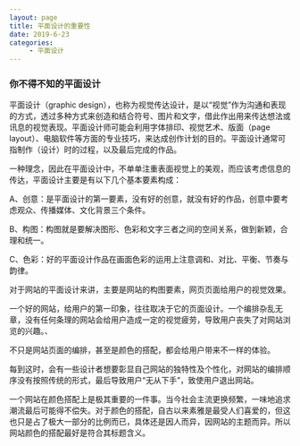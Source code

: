```yaml
---
layout: page
title: 平面设计的重要性
date: 2019-6-23
categories:
     - 平面设计
---
```


### 你不得不知的平面设计

平面设计（graphic design），也称为视觉传达设计，是以“视觉”作为沟通和表现的方式，透过多种方式来创造和结合符号、图片和文字，借此作出用来传达想法或讯息的视觉表现。平面设计师可能会利用字体排印、视觉艺术、版面（page layout）、电脑软件等方面的专业技巧，来达成创作计划的目的。平面设计通常可指制作（设计）时的过程，以及最后完成的作品。

一种理念，因此在平面设计中，不单单注重表面视觉上的美观，而应该考虑信息的传达，平面设计主要是有以下几个基本要素构成：

A、创意：是平面设计的第一要素，没有好的创意，就没有好的作品，创意中要考虑观众、传播媒体、文化背景三个条件。

B、构图：构图就是要解决图形、色彩和文字三者之间的空间关系，做到新颖，合理和统一。

C、色彩：好的平面设计作品在画面色彩的运用上注意调和、对比、平衡、节奏与韵律。

对于网站的平面设计来讲，主要是网站的构图要素，网页页面给用户的视觉效果。

一个好的网站，给用户的第一印象，往往取决于它的页面设计。一个编排杂乱无章，没有任何条理的网站会给用户造成一定的视觉疲劳，导致用户丧失了对网站浏览的兴趣。、

不只是网站页面的编排，甚至是颜色的搭配，都会给用户带来不一样的体验。

每到这时，会有一些设计者想要彰显自己网站的独特性及个性化，对网站的编排顺序没有按照传统的形式，最后导致用户“无从下手”，致使用户退出网站。

一个网站在颜色搭配上是极其重要的一件事。当今社会主流更换频繁，一味地追求潮流最后可能得不偿失。对于颜色的搭配，自古以来素雅是最受人们喜爱的，但这也只是占了极大一部分的比例而已，具体还是因人而异，因网站的主题而异。所以网站颜色的搭配最好是符合其标题含义。










